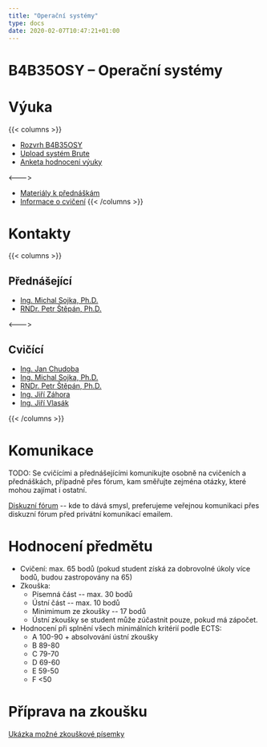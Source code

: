 ```yaml
---
title: "Operační systémy"
type: docs
date: 2020-02-07T10:47:21+01:00
---
```


# B4B35OSY – Operační systémy

# Výuka
{{< columns >}}
- [Rozvrh B4B35OSY](https://www.fel.cvut.cz/cz/education/rozvrhy-ng.B191/public/html/predmety/46/83/p4683606.html)
- [Upload systém Brute](https://cw.felk.cvut.cz/brute/)
- [Anketa hodnocení výuky](https://www.fel.cvut.cz/cz/anketa/)

<--->

- [Materiály k přednáškám](/docs/prednasky/)
- [Informace o cvičení](/docs/cviceni/)
{{< /columns >}}

# Kontakty
{{< columns >}}
## Přednášející
- [Ing. Michal Sojka, Ph.D.][ms]
- [RNDr. Petr Štěpán, Ph.D.][ps]

[ms]: mailto:sojkam1@fel.cvut.cz
[ps]: mailto:stepan@fel.cvut.cz

<--->

## Cvičící
- [Ing. Jan Chudoba][hch]
- [Ing. Michal Sojka, Ph.D.][ms]
- [RNDr. Petr Štěpán, Ph.D.][ps]
- [Ing. Jiří Záhora][jz]
- [Ing. Jiří Vlasák][jv]

[hch]: mailto:jan.chudoba@ciirc.cvut.cz
[jz]: mailto:jiri.zahora@cvut.cz
[ms]: mailto:sojkam1@fel.cvut.cz
[ps]: mailto:stepan@fel.cvut.cz
[jv]: mailto:jiri.vlasak.2@cvut.cz
{{< /columns >}}

# Komunikace
TODO: Se cvičícími a přednášejícími komunikujte osobně na cvičeních a přednáškách,
případně přes fórum, kam směřujte zejména otázky, které mohou zajímat i
ostatní.

[Diskuzní fórum](https://cw.felk.cvut.cz/forum/forum-1585.html) -- kde to dává
smysl, preferujeme veřejnou komunikaci přes diskuzní fórum před privátní
komunikací emailem.

# Hodnocení předmětu
- Cvičení: max. 65 bodů (pokud student získá za dobrovolné úkoly více bodů, budou zastropovány na 65)
- Zkouška:
    - Písemná část -- max. 30 bodů
    - Ústní část -- max. 10 bodů
    - Minimimum ze zkoušky -- 17 bodů
    - Ústní zkoušky se student může zúčastnit pouze, pokud má zápočet.
- Hodnocení při splnění všech minimálních kritérií podle ECTS:
    - A 100-90 + absolvování ústní zkoušky
    - B 89-80
    - C 79-70
    - D 69-60
    - E 59-50
    - F <50

# Příprava na zkoušku
[Ukázka možné zkouškové písemky](pdf/ukazka-zkousky.pdf)
